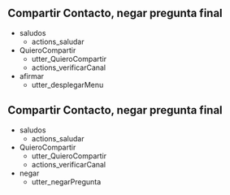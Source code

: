 ## Compartir Contacto, negar pregunta final
* saludos
  - actions_saludar
* QuieroCompartir
  - utter_QuieroCompartir
  - actions_verificarCanal
* afirmar
  - utter_desplegarMenu

## Compartir Contacto, negar pregunta final
* saludos
  - actions_saludar
* QuieroCompartir
  - utter_QuieroCompartir
  - actions_verificarCanal
* negar
  - utter_negarPregunta
